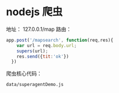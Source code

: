 # nodejs 爬虫
地址： 127.0.0.1/map
路由：
```js
app.post('/mapsearch', function(req,res){
    var url = req.body.url;
    supers(url);
    res.send({tit:'ok'})
  })
```
爬虫核心代码：
```bash
data/superagentDemo.js
```
